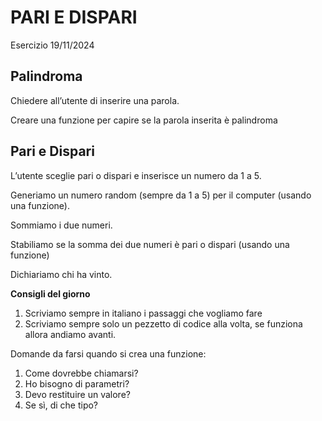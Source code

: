 PARI E DISPARI
===
Esercizio 19/11/2024
## Palindroma

Chiedere all’utente di inserire una parola.

Creare una funzione per capire se la parola inserita è palindroma


## Pari e Dispari
L’utente sceglie pari o dispari e inserisce un numero da 1 a 5.

Generiamo un numero random (sempre da 1 a 5) per il computer (usando una funzione).

Sommiamo i due numeri.

Stabiliamo se la somma dei due numeri è pari o dispari (usando una funzione)

Dichiariamo chi ha vinto.


**Consigli del giorno**
1. Scriviamo sempre in italiano i passaggi che vogliamo fare
2. Scriviamo sempre solo un pezzetto di codice alla volta, se funziona allora andiamo avanti.


Domande da  farsi quando si crea una funzione:
1. Come dovrebbe chiamarsi?
2. Ho bisogno di parametri?
3. Devo restituire un valore?
4. Se sì, di che tipo?